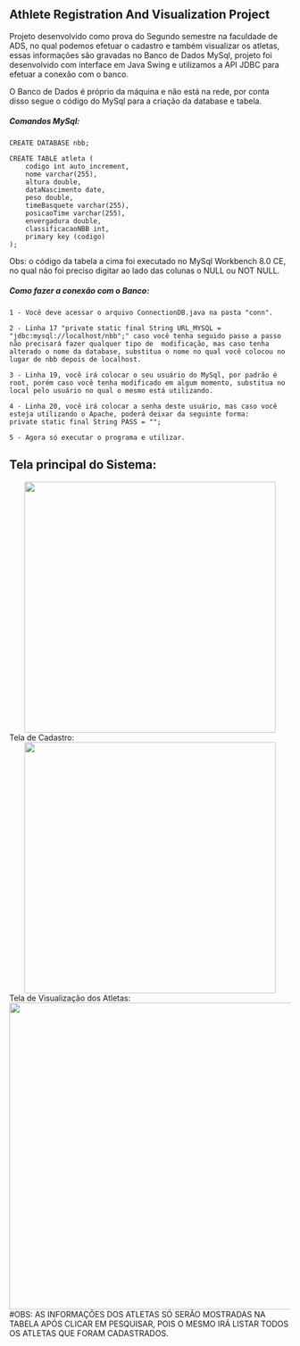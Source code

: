 ## Athlete Registration And Visualization Project
 
Projeto desenvolvido como prova do Segundo semestre na faculdade de ADS, no qual podemos efetuar o cadastro e também visualizar os atletas, essas informações são gravadas no Banco de Dados MySql, projeto foi desenvolvido com interface em Java Swing e utilizamos a API JDBC para efetuar a conexão com o banco.

O Banco de Dados é próprio da máquina e não está na rede, por conta disso segue o código do MySql para a criação da database e tabela.

##### Comandos MySql:
    CREATE DATABASE nbb;

    CREATE TABLE atleta (
        codigo int auto_increment,
        nome varchar(255),
        altura double,
        dataNascimento date,
        peso double,
        timeBasquete varchar(255),
        posicaoTime varchar(255),
        envergadura double,
        classificacaoNBB int,
        primary key (codigo)
    );

Obs: o código da tabela a cima foi executado no MySql Workbench 8.0 CE, no qual não foi preciso digitar ao lado das colunas o NULL ou NOT NULL.

##### Como fazer a conexão com o Banco:
    1 - Você deve acessar o arquivo ConnectionDB.java na pasta "conn".
    
    2 - Linha 17 "private static final String URL_MYSQL = "jdbc:mysql://localhost/nbb";" caso você tenha seguido passo a passo não precisará fazer qualquer tipo de  modificação, mas caso tenha alterado o nome da database, substitua o nome no qual você colocou no lugar de nbb depois de localhost.
    
    3 - Linha 19, você irá colocar o seu usuário do MySql, por padrão é root, porém caso você tenha modificado em algum momento, substitua no local pelo usuário no qual o mesmo está utilizando.
    
    4 - Linha 20, você irá colocar a senha deste usuário, mas caso você esteja utilizando o Apache, poderá deixar da seguinte forma:
    private static final String PASS = "";
    
    5 - Agora só executar o programa e utilizar.

## Tela principal do Sistema:

<div align="center">
<img src="https://github.com/gustavocarmomendes/Athlete-Registration-And-Visualization-Project/assets/112448190/7bdc6f52-482f-4a1c-8180-2ec3e4d2a9ef" width="450px" />
</div

## Tela de Cadastro:

<div align="center">
<img src="https://github.com/gustavocarmomendes/Athlete-Registration-And-Visualization-Project/assets/112448190/721da558-da87-492c-866e-b03431757f20" width="450px" />
</div

## Tela de Visualização dos Atletas:

<div align="center">
<img src="https://github.com/gustavocarmomendes/Athlete-Registration-And-Visualization-Project/assets/112448190/9898beb2-cae5-477d-af01-35e2bf4e0e65" width="550px" />
</div

#OBS: AS INFORMAÇÕES DOS ATLETAS SÓ SERÃO MOSTRADAS NA TABELA APÓS CLICAR EM PESQUISAR, POIS O MESMO IRÁ LISTAR TODOS OS ATLETAS QUE FORAM CADASTRADOS.
